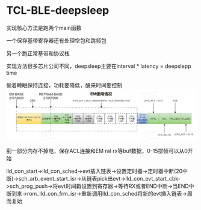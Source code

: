 # TCL-BLE-deepsleep


实现核心方法是跑两个main函数

一个保存基带寄存器还有处理空包和跳频包

另一个跑正常基带和协议栈


实现方法很多芯片公司不同，deepsleep主要在interval * latency = deepslepp time 

偷着睡眠保持连接，功耗要降低，醒来时间要控制
![image](./EM%E4%BD%BF%E7%94%A8%E6%83%85%E5%86%B5.png?raw=true)

刮一部分内存不掉电，保存ACL连接和EM ral rx等buf数据，0-15排帧可以从0开始


lld_con_start->lld_con_sched->evt插入链表->设置定时器->定时器中断(20中断)->sch_arb_event_start_isr->从链表pick出evt->lld_con_evt_start_cbk->sch_prog_push->将evt时间戳设置到寄存器->等待RX或者END中断->当END中断到来->rom_lld_con_frm_isr->重新调用lld_con_sched将新的evt插入链表->周而复始

